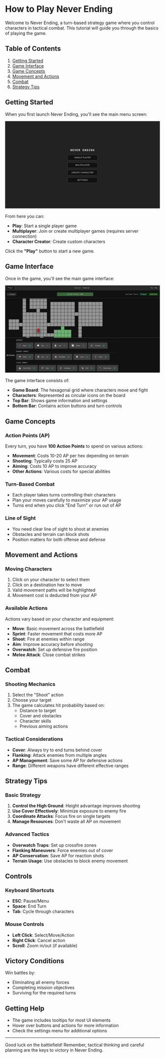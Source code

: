 # How to Play Never Ending

Welcome to Never Ending, a turn-based strategy game where you control characters in tactical combat. This tutorial will guide you through the basics of playing the game.

## Table of Contents
1. [Getting Started](#getting-started)
2. [Game Interface](#game-interface)
3. [Game Concepts](#game-concepts)
4. [Movement and Actions](#movement-and-actions)
5. [Combat](#combat)
6. [Strategy Tips](#strategy-tips)

## Getting Started

When you first launch Never Ending, you'll see the main menu screen:

![Start Screen](images/01-start-screen.png)

From here you can:
- **Play**: Start a single player game
- **Multiplayer**: Join or create multiplayer games (requires server connection)
- **Character Creator**: Create custom characters

Click the **"Play"** button to start a new game.

## Game Interface

Once in the game, you'll see the main game interface:

![Game Interface](images/03-game-interface.png)

The game interface consists of:
- **Game Board**: The hexagonal grid where characters move and fight
- **Characters**: Represented as circular icons on the board
- **Top Bar**: Shows game information and settings
- **Bottom Bar**: Contains action buttons and turn controls

## Game Concepts

### Action Points (AP)
Every turn, you have **100 Action Points** to spend on various actions:
- **Movement**: Costs 10-20 AP per hex depending on terrain
- **Shooting**: Typically costs 25 AP
- **Aiming**: Costs 10 AP to improve accuracy
- **Other Actions**: Various costs for special abilities

### Turn-Based Combat
- Each player takes turns controlling their characters
- Plan your moves carefully to maximize your AP usage
- Turns end when you click "End Turn" or run out of AP

### Line of Sight
- You need clear line of sight to shoot at enemies
- Obstacles and terrain can block shots
- Position matters for both offense and defense

## Movement and Actions

### Moving Characters
1. Click on your character to select them
2. Click on a destination hex to move
3. Valid movement paths will be highlighted
4. Movement cost is deducted from your AP

### Available Actions
Actions vary based on your character and equipment:
- **Move**: Basic movement across the battlefield
- **Sprint**: Faster movement that costs more AP
- **Shoot**: Fire at enemies within range
- **Aim**: Improve accuracy before shooting
- **Overwatch**: Set up defensive fire position
- **Melee Attack**: Close combat strikes

## Combat

### Shooting Mechanics
1. Select the "Shoot" action
2. Choose your target
3. The game calculates hit probability based on:
   - Distance to target
   - Cover and obstacles
   - Character skills
   - Previous aiming actions

### Tactical Considerations
- **Cover**: Always try to end turns behind cover
- **Flanking**: Attack enemies from multiple angles
- **AP Management**: Save some AP for defensive actions
- **Range**: Different weapons have different effective ranges

## Strategy Tips

### Basic Strategy
1. **Control the High Ground**: Height advantage improves shooting
2. **Use Cover Effectively**: Minimize exposure to enemy fire
3. **Coordinate Attacks**: Focus fire on single targets
4. **Manage Resources**: Don't waste all AP on movement

### Advanced Tactics
- **Overwatch Traps**: Set up crossfire zones
- **Flanking Maneuvers**: Force enemies out of cover
- **AP Conservation**: Save AP for reaction shots
- **Terrain Usage**: Use obstacles to block enemy movement

## Controls

### Keyboard Shortcuts
- **ESC**: Pause/Menu
- **Space**: End Turn
- **Tab**: Cycle through characters

### Mouse Controls
- **Left Click**: Select/Move/Action
- **Right Click**: Cancel action
- **Scroll**: Zoom in/out (if available)

## Victory Conditions

Win battles by:
- Eliminating all enemy forces
- Completing mission objectives
- Surviving for the required turns

## Getting Help

- The game includes tooltips for most UI elements
- Hover over buttons and actions for more information
- Check the settings menu for additional options

---

Good luck on the battlefield! Remember, tactical thinking and careful planning are the keys to victory in Never Ending.